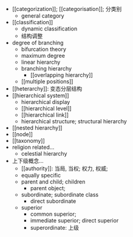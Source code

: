 - [[categorization]]; [[categorisation]]; 分类别
    - general category
- [[classification]]
    - dynamic classification
    - 结构调整
- degree of branching
    - bifurcation theory
    - maximum degree
    - linear hierarchy
    - branching hierarchy
        - [[overlapping hierarchy]]
    - [[multiple positions]]
- [[heterarchy]]: 变态分层结构
- [[hierarchical system]]
    - hierarchical display
    - [[hierarchical level]]
    - [[hierarchical link]]
    - hierarchical structure; structural hierarchy
- [[nested hierarchy]]
- [[node]]
- [[taxonomy]]
- religion related...
    - celestial hierarchy
- 上下级概念...
    - [[authority]]: 当局, 当权; 权力, 权威;
    - equally specific
    - parent and child; children
        - parent object;
    - subordinate; subordinate class
        - direct subordinate
    - superior
        - common superior;
        - immediate superior; direct superior
        - superordinate: 上级
